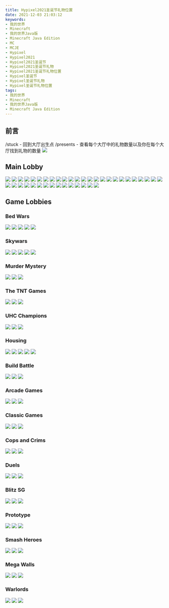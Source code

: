 ```yaml
---
title: Hypixel2021圣诞节礼物位置
date: 2021-12-03 21:03:12
keywords:
- 我的世界
- Minecraft
- 我的世界Java版
- Minecraft Java Edition
- MC
- MCJE
- Hypixel
- Hypixel2021
- Hypixel2021圣诞节
- Hypixel2021圣诞节礼物
- Hypixel2021圣诞节礼物位置
- Hypixel圣诞节
- Hypixel圣诞节礼物
- Hypixel圣诞节礼物位置
tags:
- 我的世界
- Minecraft
- 我的世界Java版
- Minecraft Java Edition
---
```


## 前言
/stuck - 回到大厅出生点
/presents - 查看每个大厅中的礼物数量以及你在每个大厅找到礼物的数量
![](http://r.photo.store.qq.com/psc?/V52QQaY94UwuKI2QpHId2UxnPY0RpqeJ/45NBuzDIW489QBoVep5mcWZLSZhLSWMQtC1b*uKP4SL2*sV6*j0YcuMzNNZEx8V5hj9nz9H7VUSe53jxelss94ivPLpUzA7h7zcg.0dut5Y!/r)

## Main Lobby
![](http://r.photo.store.qq.com/psc?/V52QQaY94UwuKI2QpHId2UxnPY0RpqeJ/45NBuzDIW489QBoVep5mcbk0XdbTlpeZENlq1A4bHivWSr7PKUfysEpmEylphfMdUrQgOyzt7ut*tzhibPANCiR8yhUsb8vOtrKdERRsi8U!/r)
![](http://r.photo.store.qq.com/psc?/V52QQaY94UwuKI2QpHId2UxnPY0RpqeJ/45NBuzDIW489QBoVep5mcbk0XdbTlpeZENlq1A4bHiv5Py8Eu4wL2cuQnY8FLczMC4NkdVlap45oIUx9O*H8ByRtOdCKtWAGLZRxaQwdckg!/r)
![](http://r.photo.store.qq.com/psc?/V52QQaY94UwuKI2QpHId2UxnPY0RpqeJ/45NBuzDIW489QBoVep5mcbk0XdbTlpeZENlq1A4bHivZJGkckRT98UuUbf2dVzX8kzSCWpLYI7j*9pCAPNXzUkL0j3OCFWj6OrgBzegl7tc!/r)
![](http://r.photo.store.qq.com/psc?/V52QQaY94UwuKI2QpHId2UxnPY0RpqeJ/45NBuzDIW489QBoVep5mcbk0XdbTlpeZENlq1A4bHius1E*L2hpQmVqOsPnFvy3.OMlqx7gVf7dqt6yLxzboJxVPUn5mKcabXCApUcBq.Ik!/r)
![](http://r.photo.store.qq.com/psc?/V52QQaY94UwuKI2QpHId2UxnPY0RpqeJ/45NBuzDIW489QBoVep5mcWBiV8MsGCNOe9sANAktub5esKvWr03z3Xy4zA15SmZ5nRnNXeIrMMrFu6JimSaiPv1uoQhjr2Ew4FOeVL8qXpk!/r)
![](http://r.photo.store.qq.com/psc?/V52QQaY94UwuKI2QpHId2UxnPY0RpqeJ/45NBuzDIW489QBoVep5mcWBiV8MsGCNOe9sANAktub5LFfFuXIP*tjLB3.Vvm35m91TqsU2VQqEwKS6NcUg*Jncyb5.72uDDYzDC*YtyE44!/r)
![](http://r.photo.store.qq.com/psc?/V52QQaY94UwuKI2QpHId2UxnPY0RpqeJ/45NBuzDIW489QBoVep5mcWBiV8MsGCNOe9sANAktub7AUQvlT3pn48uD3Y14OB1pYaCkdUT2RZJyQ6asnE3DpWchQWxYoYUcl4YPTnTgZkI!/r)
![](http://r.photo.store.qq.com/psc?/V52QQaY94UwuKI2QpHId2UxnPY0RpqeJ/45NBuzDIW489QBoVep5mcWBiV8MsGCNOe9sANAktub4CY*hK0q7txLmUQJsFenjcVaZ3iz8SU44CLnslHCxicVRknfEWcL9EB3o*ItMpVzw!/r)
![](http://r.photo.store.qq.com/psc?/V52QQaY94UwuKI2QpHId2UxnPY0RpqeJ/45NBuzDIW489QBoVep5mcQyb.KQ0Y35pP6y3znTFAzatlfdtIIquZw4mpVjijIFn3ckhIvkiVSsgxdimS5eBmSnTin0IxRfFJrD610.v3gI!/r)
![](http://r.photo.store.qq.com/psc?/V52QQaY94UwuKI2QpHId2UxnPY0RpqeJ/45NBuzDIW489QBoVep5mcQyb.KQ0Y35pP6y3znTFAzY0pwynZwUgTNiT1oYZm9xcfGDxitpanmSpUVq1Xm.rXILjUa0M4r7GUIBFAT*sv3Q!/r)
![](http://r.photo.store.qq.com/psc?/V52QQaY94UwuKI2QpHId2UxnPY0RpqeJ/45NBuzDIW489QBoVep5mcQyb.KQ0Y35pP6y3znTFAzY.VRSMkRxCGk6lBsOk2zktL2L8Jf5mUBASGCLrrtqMW1LqiRLYc9wCmtSRU0LBtYg!/r)
![](http://r.photo.store.qq.com/psc?/V52QQaY94UwuKI2QpHId2UxnPY0RpqeJ/45NBuzDIW489QBoVep5mcQyb.KQ0Y35pP6y3znTFAzYdf3HZxV9tW2pbethx9ghy2Wr5UubYCLpknmy8z.ms8W5KczoFjluEtsTdRDk4lmQ!/r)
![](http://r.photo.store.qq.com/psc?/V52QQaY94UwuKI2QpHId2UxnPY0RpqeJ/45NBuzDIW489QBoVep5mcZYUwSWxtJUOrobM5DY3VtJ8WP50ViOGHYVw1zjnIEz66nzCfMWfwfKYJhB8WpvJlVYD7t.3nBWWPNVfiLX0j8M!/r)
![](http://r.photo.store.qq.com/psc?/V52QQaY94UwuKI2QpHId2UxnPY0RpqeJ/45NBuzDIW489QBoVep5mcZYUwSWxtJUOrobM5DY3VtLW3wfwqG*SwO.K6NaveOUBLOYB3A5NEEpwPVWK2QIt4w6KBnhNR7R87ZlLyT8LQ8I!/r)
![](http://r.photo.store.qq.com/psc?/V52QQaY94UwuKI2QpHId2UxnPY0RpqeJ/45NBuzDIW489QBoVep5mcZYUwSWxtJUOrobM5DY3VtLZKkNCD0n3widcTrMa2ix.bNYuyOJThkykr1TQb0tCOo3eAYZFgHZ8SEv59mSx3Bo!/r)
![](http://r.photo.store.qq.com/psc?/V52QQaY94UwuKI2QpHId2UxnPY0RpqeJ/45NBuzDIW489QBoVep5mcZYUwSWxtJUOrobM5DY3VtLNY0JzCaiAx3MuI1Gvfdhk*C9axR0r*p9AE4bQe4JUKrJAKyCnlNkdkKMFCdcp8LA!/r)
![](http://r.photo.store.qq.com/psc?/V52QQaY94UwuKI2QpHId2UxnPY0RpqeJ/45NBuzDIW489QBoVep5mcft*D2mbhgJYL56qj7ggUemXtK4J.MugtaE6u7RH1mSeqwxNcRvsVIZehYuHhty6QwduuIsAMgVcTQdnZibVaSE!/r)
![](http://r.photo.store.qq.com/psc?/V52QQaY94UwuKI2QpHId2UxnPY0RpqeJ/45NBuzDIW489QBoVep5mcft*D2mbhgJYL56qj7ggUelfBwUil5Ntb0wQfSSsxljjJCjM40AIkHxujbRjuXpik8KcUJHeYYVQRn2EIsgK7X4!/r)
![](http://r.photo.store.qq.com/psc?/V52QQaY94UwuKI2QpHId2UxnPY0RpqeJ/45NBuzDIW489QBoVep5mcft*D2mbhgJYL56qj7ggUek7Mojqcsz41iILUJnsEoCpG0zgYCCT5ydCUus*00M2Fb7MdbVxOpf.*7xa7yA0J9o!/r)
![](http://r.photo.store.qq.com/psc?/V52QQaY94UwuKI2QpHId2UxnPY0RpqeJ/45NBuzDIW489QBoVep5mcft*D2mbhgJYL56qj7ggUenlGKcM3o*sSPzy0Rp34eFZFvk2*OSXCdZLtmpDOgGME6Gbth1lndw2CffKCF70mqs!/r)
![](http://r.photo.store.qq.com/psc?/V52QQaY94UwuKI2QpHId2UxnPY0RpqeJ/45NBuzDIW489QBoVep5mcSIgL3uxufu2I3YqxOKX5NUPAlpeG2xxBFAqm8WyjoHen.HiOnxuTVdlD1sqoU4hHnBABDzMa6IOIPUF02Cke7w!/r)
![](http://r.photo.store.qq.com/psc?/V52QQaY94UwuKI2QpHId2UxnPY0RpqeJ/45NBuzDIW489QBoVep5mcSIgL3uxufu2I3YqxOKX5NUCI3rI3K4KjAc8OqseMTF2VZ.s7tlcl1Yb5ACnHpNHT3KqYgbF7QeuILK3cBcBEi0!/r)
![](http://r.photo.store.qq.com/psc?/V52QQaY94UwuKI2QpHId2UxnPY0RpqeJ/45NBuzDIW489QBoVep5mcSIgL3uxufu2I3YqxOKX5NVkYKcAUPIJigF0zd6BcNiM6ImfKwN4us.q73yD7dT3HQzxG4UJFGwDsJzNDcICX4A!/r)
![](http://r.photo.store.qq.com/psc?/V52QQaY94UwuKI2QpHId2UxnPY0RpqeJ/45NBuzDIW489QBoVep5mcSIgL3uxufu2I3YqxOKX5NXcOwsh9JTigQKiFsTfcuL15QhWM3A*fpAJLwjLDQdEmT.JjRpDZACSznixgzwKiyQ!/r)
![](http://r.photo.store.qq.com/psc?/V52QQaY94UwuKI2QpHId2UxnPY0RpqeJ/45NBuzDIW489QBoVep5mcaayb01eGtl0r7Clo9XJFrNpyh6I43gDjl*Xp74*zz5QfDrckyPH5ISWH90vkhWxkKezls13EBGdsSeQIpDNpLw!/r)
![](http://r.photo.store.qq.com/psc?/V52QQaY94UwuKI2QpHId2UxnPY0RpqeJ/45NBuzDIW489QBoVep5mcaayb01eGtl0r7Clo9XJFrOVZvUFDlEDD2VFVWFMEO7ppKKAA0V1tXC8jn6KFwJjyJ.fKrXbwMJQa2HwzLXpxFs!/r)
![](http://r.photo.store.qq.com/psc?/V52QQaY94UwuKI2QpHId2UxnPY0RpqeJ/45NBuzDIW489QBoVep5mcaayb01eGtl0r7Clo9XJFrMPy0LtjgXm4dkJq9ZHbhpmGqaBzhm61Dk4E.7avEm1qdDibnAqVkO8LhVYgNuMmxM!/r)
![](http://r.photo.store.qq.com/psc?/V52QQaY94UwuKI2QpHId2UxnPY0RpqeJ/45NBuzDIW489QBoVep5mcaayb01eGtl0r7Clo9XJFrNGi9R*6*BGzf*lonGtEAwbHGnCFJzBYBEW81fAPpKPx3T0fmUFGrDsKF2A4mV7Kl8!/r)
![](http://r.photo.store.qq.com/psc?/V52QQaY94UwuKI2QpHId2UxnPY0RpqeJ/45NBuzDIW489QBoVep5mceKreD5ZVo1j.epjlDlOGkQ*29KfcAN23SICkDWK3Ru9dIjrDJmh0yFR1FYai*9vCwCbI84s0KIFFGnUJvCbujo!/r)
![](http://r.photo.store.qq.com/psc?/V52QQaY94UwuKI2QpHId2UxnPY0RpqeJ/45NBuzDIW489QBoVep5mceKreD5ZVo1j.epjlDlOGkQITTlz1W3*Kbjq0I*QQE6MKI0o4O4bdMmJjT5x3WG3t*BpX9skyw*FnbMWlXiolrc!/r)
![](http://r.photo.store.qq.com/psc?/V52QQaY94UwuKI2QpHId2UxnPY0RpqeJ/45NBuzDIW489QBoVep5mceKreD5ZVo1j.epjlDlOGkQn5.JX*O4kZSPMvYO5bqKkigbCQNHOUkPsFi0uTNN7141d2glcJXQUrR9yrUP2eSE!/r)
![](http://r.photo.store.qq.com/psc?/V52QQaY94UwuKI2QpHId2UxnPY0RpqeJ/45NBuzDIW489QBoVep5mceKreD5ZVo1j.epjlDlOGkQ04brVeK89ZE57XtA.WIux3qCkk5indHbh.3TGc58N9GQZnjgxAIyi8q7Y6BRvV4k!/r)
![](http://r.photo.store.qq.com/psc?/V52QQaY94UwuKI2QpHId2UxnPY0RpqeJ/45NBuzDIW489QBoVep5mcbYlupbZWt*d7Ty4Aw*1W7SL1cAXyYcim98dg5TUcGC4O5Z3TxijpJOcJnnHHNp1d4I2E.IK8uSqUZIrOshqAQg!/r)
![](http://r.photo.store.qq.com/psc?/V52QQaY94UwuKI2QpHId2UxnPY0RpqeJ/45NBuzDIW489QBoVep5mcbYlupbZWt*d7Ty4Aw*1W7SaVihOmW06Z19yjF7o*r8mLQFIpLv.EBLmwWt3xTqpwFtuxF8bJq1OFmcaT7L4BLo!/r)
![](http://r.photo.store.qq.com/psc?/V52QQaY94UwuKI2QpHId2UxnPY0RpqeJ/45NBuzDIW489QBoVep5mcbYlupbZWt*d7Ty4Aw*1W7TQYcgpp8KVHA8UKXZaEPiBM9vBfRsoCOg9NMhe*Sd.M7ij8U7.gYlo6eTsPtFMjhY!/r)
![](http://r.photo.store.qq.com/psc?/V52QQaY94UwuKI2QpHId2UxnPY0RpqeJ/45NBuzDIW489QBoVep5mcbYlupbZWt*d7Ty4Aw*1W7RSvJdVseH9GIe.x3gCFu.gCsR0XTcMKqYiw7syi43t20AHvkz3a7PgWCNcopB8sfY!/r)
![](http://r.photo.store.qq.com/psc?/V52QQaY94UwuKI2QpHId2UxnPY0RpqeJ/45NBuzDIW489QBoVep5mcTQuk5iNC*hjNcZhAC5n6C1Qs9kVmdxB3r5eU9EE0j8a5Jcj278YmOalbEnENtEt2ECr5ZOcvGpZppdIDmljAFs!/r)
![](http://r.photo.store.qq.com/psc?/V52QQaY94UwuKI2QpHId2UxnPY0RpqeJ/45NBuzDIW489QBoVep5mcTQuk5iNC*hjNcZhAC5n6C2wbMqHkf.Y3JPbd*kpZsqLanTvcNTBGv7DcNtywBulIHfqy.SEWnclEenPidrlNMc!/r)
![](http://r.photo.store.qq.com/psc?/V52QQaY94UwuKI2QpHId2UxnPY0RpqeJ/45NBuzDIW489QBoVep5mcTQuk5iNC*hjNcZhAC5n6C3owZ3fFLDMlh9O4hQkLgGizY9hJ1m2Ze0Dwi1k5EZ9LcMaEakVK4.KGOwRgvesjQw!/r)
![](http://r.photo.store.qq.com/psc?/V52QQaY94UwuKI2QpHId2UxnPY0RpqeJ/45NBuzDIW489QBoVep5mcTQuk5iNC*hjNcZhAC5n6C1FTUuOUCpBUPKC6w57.S.PE6RitwKl.E6MokwSJH6o17.Sop.Cxib5QWKcnRcCs1g!/r)

## Game Lobbies
### Bed Wars
![](http://r.photo.store.qq.com/psc?/V52QQaY94UwuKI2QpHId2UxnPY0RpqeJ/45NBuzDIW489QBoVep5mcej68ORKlVkcdI9ZQRBTdPokKBCcQjE0oBjbTLL3QlwrcEGsThoWFFoo8LRP1jCRwq4zsBTM*Mng8JKLO0GLByo!/r)
![](http://r.photo.store.qq.com/psc?/V52QQaY94UwuKI2QpHId2UxnPY0RpqeJ/45NBuzDIW489QBoVep5mcej68ORKlVkcdI9ZQRBTdPqwk79NiGPFycFe3muicyzKx84mqTr*f6EaHl954Ls8OSQ7PJ4pJ4KdUZtsGlajIzg!/r)
![](http://r.photo.store.qq.com/psc?/V52QQaY94UwuKI2QpHId2UxnPY0RpqeJ/45NBuzDIW489QBoVep5mcWSX1wMESk5duw0FfAiC2m6mZ.bJmWItX0ddcOz9QQW1XfVWiVB3XZroOptp1c.lnWxQ5WW8Vs4M1XaUcB3ZflQ!/r)
![](http://r.photo.store.qq.com/psc?/V52QQaY94UwuKI2QpHId2UxnPY0RpqeJ/45NBuzDIW489QBoVep5mcWSX1wMESk5duw0FfAiC2m6uiRFlvgXvmdwwMTV2IZE.O4u*2GFHb46sGE5prZ9WK4zSSsKNvt9cVlD.mPW9n0w!/r)
![](http://r.photo.store.qq.com/psc?/V52QQaY94UwuKI2QpHId2UxnPY0RpqeJ/45NBuzDIW489QBoVep5mcWSX1wMESk5duw0FfAiC2m7Q*K2iL7uscoDnj4rjlw2R3YXKmntc60.rHTPj.4FW851Iz.1oJpvfio.HN8o38Ho!/r)

### Skywars
![](http://r.photo.store.qq.com/psc?/V52QQaY94UwuKI2QpHId2UxnPY0RpqeJ/45NBuzDIW489QBoVep5mcWSX1wMESk5duw0FfAiC2m55H46kHl4i18b4XjvN2pznFBBjE.keuMdaxwm*iFPd91jX.EckgR6NhOhOcjSEwJY!/r)
![](http://r.photo.store.qq.com/psc?/V52QQaY94UwuKI2QpHId2UxnPY0RpqeJ/45NBuzDIW489QBoVep5mcbkN0RAz0ubVil*bsL0zlDpVhv5q2nY8..q32Jb6KUlFM0pc4GYMeKqTUPqE4GYy5wI7lXnHdHzSqkpJQIGdExQ!/r)
![](http://r.photo.store.qq.com/psc?/V52QQaY94UwuKI2QpHId2UxnPY0RpqeJ/45NBuzDIW489QBoVep5mcbkN0RAz0ubVil*bsL0zlDpV72.037kmpGed8ndMe*fx9jmsHna6yuzqopVnB56dziwi8Fb3Cnb27P.Qpd9GHsw!/r)
![](http://r.photo.store.qq.com/psc?/V52QQaY94UwuKI2QpHId2UxnPY0RpqeJ/45NBuzDIW489QBoVep5mcbkN0RAz0ubVil*bsL0zlDoXBYNTd0g2AqI7PssC42lU3k4m7.Svu8Xlgm7Dbbkdk6P0xRZdYCMnHmW3SG3yecc!/r)
![](http://r.photo.store.qq.com/psc?/V52QQaY94UwuKI2QpHId2UxnPY0RpqeJ/45NBuzDIW489QBoVep5mcbkN0RAz0ubVil*bsL0zlDo9BKjZxNCmyH3XkOGqVEl7*B7I4mzZSYDqZCuO2AJyj5VReprCSGE2XIrdDesvKJ8!/r)

### Murder Mystery
![](http://r.photo.store.qq.com/psc?/V52QQaY94UwuKI2QpHId2UxnPY0RpqeJ/45NBuzDIW489QBoVep5mcRTYTj1KoUD0atNtcqcNlDx7qoMDBlXbE64QPqlBBQCkDunzs72niQj00G3vbK7CkovaK4b4FaRCcsfAZTasMdA!/r)
![](http://r.photo.store.qq.com/psc?/V52QQaY94UwuKI2QpHId2UxnPY0RpqeJ/45NBuzDIW489QBoVep5mcRTYTj1KoUD0atNtcqcNlDzR5AW.pcU73X7Sd88VP6b9H1r.u66Fqwsv2ZnAlNdMUQzlZPMacr056RrhdTBXuyQ!/r)
![](http://r.photo.store.qq.com/psc?/V52QQaY94UwuKI2QpHId2UxnPY0RpqeJ/45NBuzDIW489QBoVep5mcRTYTj1KoUD0atNtcqcNlDxf**A8LuMoW8gk0bZfyva.xzMt6tynzqhjTw8pS8Zc3Bma2ByOdHXEX9GAW3SuHy0!/r)

### The TNT Games
![](http://r.photo.store.qq.com/psc?/V52QQaY94UwuKI2QpHId2UxnPY0RpqeJ/45NBuzDIW489QBoVep5mcRTYTj1KoUD0atNtcqcNlDxP8QmgmkXrM2BmKg1nPjLcQlDojxwhb*3aaKojiLycl0nJZWUUerIlrETlww2QbgM!/r)
![](http://r.photo.store.qq.com/psc?/V52QQaY94UwuKI2QpHId2UxnPY0RpqeJ/45NBuzDIW489QBoVep5mcWE24wCpbyjzqz8dgRBwK1AWXCQ7vse6tJOquGuflZHkKN5KkEMLKEJWGGmaSwxSpvolUarkalO7uJ0BUjAn5eI!/r)
![](http://r.photo.store.qq.com/psc?/V52QQaY94UwuKI2QpHId2UxnPY0RpqeJ/45NBuzDIW489QBoVep5mcWE24wCpbyjzqz8dgRBwK1DH5Trcz1qj*Hgg8Dd9CrAkZA7.Uoapgy1z4js0h5dkHP6wVQ6VHBuYeo.8VlZO28s!/r)

### UHC Champions
![](http://r.photo.store.qq.com/psc?/V52QQaY94UwuKI2QpHId2UxnPY0RpqeJ/45NBuzDIW489QBoVep5mcWE24wCpbyjzqz8dgRBwK1A9fNn*yYUcz5wR1tv9XhiDXsLGWo6eeK218E8q1UCVmQyay2.2DIipQIhqqicqWzI!/r)
![](http://r.photo.store.qq.com/psc?/V52QQaY94UwuKI2QpHId2UxnPY0RpqeJ/45NBuzDIW489QBoVep5mcWE24wCpbyjzqz8dgRBwK1Dk4uEIp1qnVK3ST19nllhewWzBJhx6Voa*3GGK*5e7EnPqQL0iMneYAaC49tWvgmw!/r)
![](http://r.photo.store.qq.com/psc?/V52QQaY94UwuKI2QpHId2UxnPY0RpqeJ/45NBuzDIW489QBoVep5mcZ7AQdfaY6K06juJuShhL2NDoHuhfeKpm73unms3nmUoK97S62USHsF4feuw3OSWcqbmgxuB1zhgbUC.xObij0o!/r)

### Housing
![](http://r.photo.store.qq.com/psc?/V52QQaY94UwuKI2QpHId2UxnPY0RpqeJ/45NBuzDIW489QBoVep5mcZ7AQdfaY6K06juJuShhL2Nxtcie5Yrc60QBy*7FgsqjLk7hqTxMdpH4SLfRvJLLJoBpnGRz849GRu4MV4oitYU!/r)
![](http://r.photo.store.qq.com/psc?/V52QQaY94UwuKI2QpHId2UxnPY0RpqeJ/45NBuzDIW489QBoVep5mcZ7AQdfaY6K06juJuShhL2Ph1xOjq9axSY6MFxtFjm935vBJtmk2njLcBwNuFF55IX28vZcOAbiIRCbB9AWL.c0!/r)
![](http://r.photo.store.qq.com/psc?/V52QQaY94UwuKI2QpHId2UxnPY0RpqeJ/45NBuzDIW489QBoVep5mcZ7AQdfaY6K06juJuShhL2OZ4IiQ033W8mpUi9BRXCg6UekNftzDdXHtwR6jrAs9KRnqsD*Y1tzstV.G4jx0Pig!/r)
![](http://r.photo.store.qq.com/psc?/V52QQaY94UwuKI2QpHId2UxnPY0RpqeJ/45NBuzDIW489QBoVep5mcW2oa0Iha0168NAoJGI46qW34RkvxzJV0Lle*eMXCWMg.bc0zAv25rR1c68zAs*gx.WYdIDovGG.5Daz*..nvBU!/r)
![](http://r.photo.store.qq.com/psc?/V52QQaY94UwuKI2QpHId2UxnPY0RpqeJ/45NBuzDIW489QBoVep5mcW2oa0Iha0168NAoJGI46qVl1yF1HuGDGK2.ScDhi*rjhuxAxRcv0lmbVfgOaO8Hb*D.OHNhApMAxA6foGuZzpI!/r)

### Build Battle
![](http://r.photo.store.qq.com/psc?/V52QQaY94UwuKI2QpHId2UxnPY0RpqeJ/45NBuzDIW489QBoVep5mcW2oa0Iha0168NAoJGI46qUNe6dw60DSsDuUuZ2kLG*IEbwYk7g00mg.42kaWAT.4JuEQZmQnXok0Hwuij6iNA4!/r)
![](http://r.photo.store.qq.com/psc?/V52QQaY94UwuKI2QpHId2UxnPY0RpqeJ/45NBuzDIW489QBoVep5mcW2oa0Iha0168NAoJGI46qUP4TbJtshj7yhr.91bDMWkUTfU3dJQ7S7RUjlVRIDwtYwqkcZHK9PTveNH.zclLWU!/r)
![](http://r.photo.store.qq.com/psc?/V52QQaY94UwuKI2QpHId2UxnPY0RpqeJ/45NBuzDIW489QBoVep5mcXJFdC9Ro6Gtu5ZGuF0wrUxR.MXm.rboadT69lMGpI0eFjlz.9u5bST4GXW8IferGbjufs6CVTog7bmU8FyMaKc!/r)

### Arcade Games
![](http://r.photo.store.qq.com/psc?/V52QQaY94UwuKI2QpHId2UxnPY0RpqeJ/45NBuzDIW489QBoVep5mcXJFdC9Ro6Gtu5ZGuF0wrUxaoqigoQ1ERKkPAdhgRNO0meYbqOiSt4VWAuR0P2ntbwocYrN77N2H5DFQz3fm6Is!/r)
![](http://r.photo.store.qq.com/psc?/V52QQaY94UwuKI2QpHId2UxnPY0RpqeJ/45NBuzDIW489QBoVep5mcXJFdC9Ro6Gtu5ZGuF0wrUzW7U.iF6P*iH*LlMIwzzgLSI22yNOsAZhenwzdWh.WikCcPoFP9s.mHLjL3uJC5qg!/r)
![](http://r.photo.store.qq.com/psc?/V52QQaY94UwuKI2QpHId2UxnPY0RpqeJ/45NBuzDIW489QBoVep5mcXJFdC9Ro6Gtu5ZGuF0wrUxTSu7oMahiPL*0Ws8qlwViXlFXbhTtrVhTPcxoJhzbLbLat5TcBxPotCuv*ncXpOA!/r)

### Classic Games
![](http://r.photo.store.qq.com/psc?/V52QQaY94UwuKI2QpHId2UxnPY0RpqeJ/45NBuzDIW489QBoVep5mcaEH7Xlz8HtA5FKXjeH8Ct0f5yFlpg6hc96SidM7SEEsbQVJQBs1KvP*Iec61S6gGvlLjhQSyBkP9aMExevHunU!/r)
![](http://r.photo.store.qq.com/psc?/V52QQaY94UwuKI2QpHId2UxnPY0RpqeJ/45NBuzDIW489QBoVep5mcaEH7Xlz8HtA5FKXjeH8Ct3sNwzqAsAx*l3qjuoQiAbCTIhJ65ynUQBk2eBvF9WFRsouAHWa08SVUbvHkoxGefI!/r)
![](http://r.photo.store.qq.com/psc?/V52QQaY94UwuKI2QpHId2UxnPY0RpqeJ/45NBuzDIW489QBoVep5mcaEH7Xlz8HtA5FKXjeH8Ct2RAuCsApq.DWeDS4mx.TpM4WSX3braJWxr9EZjjZJC9FsPb5Jn3H*LK8qzEbb*mgQ!/r)

### Cops and Crims
![](http://r.photo.store.qq.com/psc?/V52QQaY94UwuKI2QpHId2UxnPY0RpqeJ/45NBuzDIW489QBoVep5mcaEH7Xlz8HtA5FKXjeH8Ct3ToDNUKWcrIie9dmSW4OlefBV4lAsagDktr87QaGmpB1lTpiWym4plR3Lookozoos!/r)
![](http://r.photo.store.qq.com/psc?/V52QQaY94UwuKI2QpHId2UxnPY0RpqeJ/45NBuzDIW489QBoVep5mcX0ReVUbfctha9.a2ch0rhe9IKHAXT4rWLYo*jgqtM2A5*vjUg1oFIK9j*aSa9Ji5n27DOTSYJAZJH*Rkk822xo!/r)
![](http://r.photo.store.qq.com/psc?/V52QQaY94UwuKI2QpHId2UxnPY0RpqeJ/45NBuzDIW489QBoVep5mcX0ReVUbfctha9.a2ch0rhfn92ApgpyIAyiFLji.sXoZeaA12qaPoNEvt3WM1irAtfKaTTBdOFpU7V1y5CIEAM8!/r)

### Duels
![](http://r.photo.store.qq.com/psc?/V52QQaY94UwuKI2QpHId2UxnPY0RpqeJ/45NBuzDIW489QBoVep5mcX0ReVUbfctha9.a2ch0rhf*13KgRasCxc8rw7Rq9s*Qb1.kPiVFVthuHUSu.1e.YrJeeFrBC6YzNcSAG.PQ*uA!/r)
![](http://r.photo.store.qq.com/psc?/V52QQaY94UwuKI2QpHId2UxnPY0RpqeJ/45NBuzDIW489QBoVep5mcX0ReVUbfctha9.a2ch0rhfvRvNYs*TOp0R4fcbZ*1t*wD0BxMFwpxPkM0gbFWIWyYTqRTNdZMlsL1KVw.4nDMo!/r)
![](http://r.photo.store.qq.com/psc?/V52QQaY94UwuKI2QpHId2UxnPY0RpqeJ/45NBuzDIW489QBoVep5mcR8NhHB.lTOYiIF24qSVNwcKKIQKy3Ni85ZKn*n0Hr8YDN5Lh1hXmc9BRs7Zaoe*FecJbgLx8rHS8czz13ys8*c!/r)

### Blitz SG
![](http://r.photo.store.qq.com/psc?/V52QQaY94UwuKI2QpHId2UxnPY0RpqeJ/45NBuzDIW489QBoVep5mcR8NhHB.lTOYiIF24qSVNwcuED1EqwlJof4L.gUPU6hlsn6ijKaPoePPc0F1b8IQG2uzk5wX*rfjzZ4kTM*HAIY!/r)
![](http://r.photo.store.qq.com/psc?/V52QQaY94UwuKI2QpHId2UxnPY0RpqeJ/45NBuzDIW489QBoVep5mcR8NhHB.lTOYiIF24qSVNwf4n.gV16rEtOEeugfxNc8Pnp33gdNW30yfHw92Ua8R6Br6RuoUXOAhlo584Ek2cVQ!/r)
![](http://r.photo.store.qq.com/psc?/V52QQaY94UwuKI2QpHId2UxnPY0RpqeJ/45NBuzDIW489QBoVep5mcR8NhHB.lTOYiIF24qSVNwdjBeqfVqfhV.vCUv3La4XwT4r0kA7OdS*.*ECfh8Mq9IJAnwK1fUwsRq9*9CzXSsw!/r)

### Prototype
![](http://r.photo.store.qq.com/psc?/V52QQaY94UwuKI2QpHId2UxnPY0RpqeJ/45NBuzDIW489QBoVep5mcdYxQSqFgrux*K7dCdMghqCWfMRH1z1Xtl29VjsbmxMgigo6mAIRksrNMKvGz7otcFOlVp.7YBlSgjHBTLy0tMU!/r)
![](http://r.photo.store.qq.com/psc?/V52QQaY94UwuKI2QpHId2UxnPY0RpqeJ/45NBuzDIW489QBoVep5mcdYxQSqFgrux*K7dCdMghqAgcRygR.gXRpxjdb3HfjLPg3ouyq4dnqfPMuLIN7.HyjCogZdfZKTlWKOVADzuB0I!/r)
![](http://r.photo.store.qq.com/psc?/V52QQaY94UwuKI2QpHId2UxnPY0RpqeJ/45NBuzDIW489QBoVep5mcdYxQSqFgrux*K7dCdMghqDQ*iW69mV5*fNuZu5mt6JVlxYMng3SC8do6UAly1nF69wR4dp8nMCs5*Y.EuV*hvM!/r)

### Smash Heroes
![](http://r.photo.store.qq.com/psc?/V52QQaY94UwuKI2QpHId2UxnPY0RpqeJ/45NBuzDIW489QBoVep5mcdYxQSqFgrux*K7dCdMghqDVLk.kXulVhNMNy5n0IMBERbQ9MKdWNh4PdASGPRm98cN23B*lEurEisXvOjTE4pE!/r)
![](http://r.photo.store.qq.com/psc?/V52QQaY94UwuKI2QpHId2UxnPY0RpqeJ/45NBuzDIW489QBoVep5mcV*QU3ZJEs6Kf1NQJC7jXBUro7O82YLsj*.rkvybSqkegVducmN0McdHR*KEEnrhu*wird3kITqTl2zOjPGzO98!/r)
![](http://r.photo.store.qq.com/psc?/V52QQaY94UwuKI2QpHId2UxnPY0RpqeJ/45NBuzDIW489QBoVep5mcV*QU3ZJEs6Kf1NQJC7jXBW2OfAZN*T7CD35p2c3cTLYUszRIoFStz19RHq9TDJYt3ur3svEtKt5Fwopt3AzIn0!/r)

### Mega Walls
![](http://r.photo.store.qq.com/psc?/V52QQaY94UwuKI2QpHId2UxnPY0RpqeJ/45NBuzDIW489QBoVep5mcV*QU3ZJEs6Kf1NQJC7jXBUbOwphfdwy9GNtcO23b56bOdhWdFXqB4AWjD9m7TUkZnonpiPqnkaIQPGvJHAa7vU!/r)
![](http://r.photo.store.qq.com/psc?/V52QQaY94UwuKI2QpHId2UxnPY0RpqeJ/45NBuzDIW489QBoVep5mcV*QU3ZJEs6Kf1NQJC7jXBV1eR25o3TG*jVm1p48Xs9fvh03Ys4ZLEUwbUfqIguYhKm.SpY6ARRZIPUiAP2pGO8!/r)
![](http://r.photo.store.qq.com/psc?/V52QQaY94UwuKI2QpHId2UxnPY0RpqeJ/45NBuzDIW489QBoVep5mcbk0XdbTlpeZENlq1A4bHivp7C0LvZbbY0uGf3YbxNStF84yyjZqNXrnPwNZ64M9vtizV.LQib7JAx*aoQ5NfsA!/r)

### Warlords
![](http://r.photo.store.qq.com/psc?/V52QQaY94UwuKI2QpHId2UxnPY0RpqeJ/45NBuzDIW489QBoVep5mcbk0XdbTlpeZENlq1A4bHiuv9.Wv4FcVm.27wW*nT8JMOKhUGZ.O0a8ArxNGnJm68i6qNfkVK2CJioQHPkt6u2I!/r)
![](http://r.photo.store.qq.com/psc?/V52QQaY94UwuKI2QpHId2UxnPY0RpqeJ/45NBuzDIW489QBoVep5mcbk0XdbTlpeZENlq1A4bHisCK.GGqUE5osEEzUYGVczbj6ZwqP.gEldcIFofcC5iY1Bt6n4iXiZyfolvAVPFPuY!/r)
![](http://r.photo.store.qq.com/psc?/V52QQaY94UwuKI2QpHId2UxnPY0RpqeJ/45NBuzDIW489QBoVep5mcbk0XdbTlpeZENlq1A4bHis9aT2b3rRAhxpPj*y*8qO1g98ZE7lGwIQirQHcuOkCummwL0v*ChWTpAGEQHIi388!/r)
